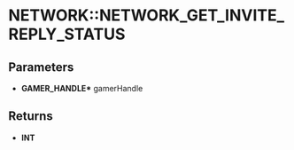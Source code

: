 # NETWORK::NETWORK_GET_INVITE_REPLY_STATUS

## Parameters
* **GAMER_HANDLE\*** gamerHandle

## Returns
* **INT**